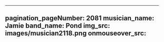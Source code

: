 ------
pagination_pageNumber: 2081
musician_name: Jamie
band_name: Pond
img_src: images/musician2118.png
onmouseover_src: 
------
